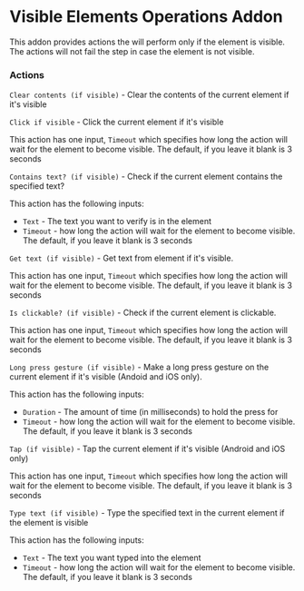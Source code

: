 # Visible Elements Operations Addon

This addon provides actions the will perform only if the element is visible. The actions will not fail the step in case the element is not visible.

### Actions

`Clear contents (if visible)` - Clear the contents of the current element if it's visible

`Click if visible` - Click the current element if it's visible

This action has one input, `Timeout` which specifies how long the action will wait for the element to become visible. The default, if you leave it blank is 3 seconds

`Contains text? (if visible)` - Check if the current element contains the specified text?

This action has the following inputs:

* `Text` - The text you want to verify is in the element
* `Timeout` -  how long the action will wait for the element to become visible. The default, if you leave it blank is 3 seconds

`Get text (if visible)` - Get text from element if it's visible.

This action has one input, `Timeout` which specifies how long the action will wait for the element to become visible. The default, if you leave it blank is 3 seconds

`Is clickable? (if visible)` - Check if the current element is clickable.

This action has one input, `Timeout` which specifies how long the action will wait for the element to become visible. The default, if you leave it blank is 3 seconds

`Long press gesture (if visible)` - Make a long press gesture on the current element if it's visible \(Andoid and iOS only\).

This action has the following inputs:

* `Duration` - The amount of time \(in milliseconds\) to hold the press for
* `Timeout` -  how long the action will wait for the element to become visible. The default, if you leave it blank is 3 seconds

`Tap (if visible)` - Tap the current element if it's visible \(Android and iOS only\)

This action has one input, `Timeout` which specifies how long the action will wait for the element to become visible. The default, if you leave it blank is 3 seconds

`Type text (if visible)` - Type the specified text in the current element if the element is visible

This action has the following inputs:

* `Text` - The text you want typed into the element
* `Timeout` -  how long the action will wait for the element to become visible. The default, if you leave it blank is 3 seconds

